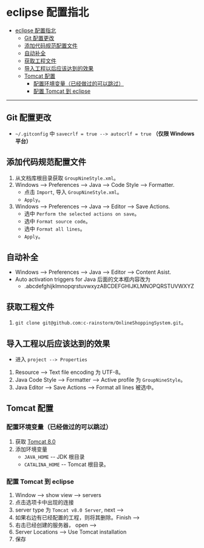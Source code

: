 # eclipse 配置指北

<!-- TOC -->

- [eclipse 配置指北](#eclipse-%E9%85%8D%E7%BD%AE%E6%8C%87%E5%8C%97)
    - [Git 配置更改](#git-%E9%85%8D%E7%BD%AE%E6%9B%B4%E6%94%B9)
    - [添加代码规范配置文件](#%E6%B7%BB%E5%8A%A0%E4%BB%A3%E7%A0%81%E8%A7%84%E8%8C%83%E9%85%8D%E7%BD%AE%E6%96%87%E4%BB%B6)
    - [自动补全](#%E8%87%AA%E5%8A%A8%E8%A1%A5%E5%85%A8)
    - [获取工程文件](#%E8%8E%B7%E5%8F%96%E5%B7%A5%E7%A8%8B%E6%96%87%E4%BB%B6)
    - [导入工程以后应该达到的效果](#%E5%AF%BC%E5%85%A5%E5%B7%A5%E7%A8%8B%E4%BB%A5%E5%90%8E%E5%BA%94%E8%AF%A5%E8%BE%BE%E5%88%B0%E7%9A%84%E6%95%88%E6%9E%9C)
    - [Tomcat 配置](#tomcat-%E9%85%8D%E7%BD%AE)
        - [配置环境变量（已经做过的可以跳过）](#%E9%85%8D%E7%BD%AE%E7%8E%AF%E5%A2%83%E5%8F%98%E9%87%8F%E5%B7%B2%E7%BB%8F%E5%81%9A%E8%BF%87%E7%9A%84%E5%8F%AF%E4%BB%A5%E8%B7%B3%E8%BF%87)
        - [配置 Tomcat 到 eclipse](#%E9%85%8D%E7%BD%AE-tomcat-%E5%88%B0-eclipse)

<!-- /TOC -->

---

## Git 配置更改

- `~/.gitconfig` 中 `savecrlf = true --> autocrlf = true` **（仅限 Windows 平台）**

## 添加代码规范配置文件

1. 从文档库根目录获取 `GroupNineStyle.xml`。
1. Windows --> Preferences --> Java --> Code Style --> Formatter.
    - 点击 `Import`, 导入 `GroupNineStyle.xml`。
    - `Apply`。
1. Windows --> Preferences --> Java --> Editor --> Save Actions.
    - 选中 `Perform the selected actions on save`。
    - 选中 `Format source code`。
    - 选中 `Format all lines`。
    - `Apply`。

## 自动补全

- Windows --> Preferences --> Java --> Editor --> Content Asist.
- Auto activation triggers for Java 后面的文本框内容改为
    - .abcdefghijklmnopqrstuvwxyzABCDEFGHIJKLMNOPQRSTUVWXYZ    

## 获取工程文件

1. `git clone git@github.com:c-rainstorm/OnlineShoppingSystem.git`。

## 导入工程以后应该达到的效果

- 进入 `project --> Properties`
1. Resource --> Text file encoding 为 UTF-8。
1. Java Code Style --> Formatter --> Active profile 为 `GroupNineStyle`。
1. Java Editor --> Save Actions --> Format all lines 被选中。

## Tomcat 配置

### 配置环境变量（已经做过的可以跳过）

1. 获取 [Tomcat 8.0](http://www-eu.apache.org/dist/tomcat/tomcat-8/v8.0.39/bin/apache-tomcat-8.0.39-windows-x64.zip)
1. 添加环境变量
    - `JAVA_HOME` -- JDK 根目录
    - `CATALINA_HOME` -- Tomcat 根目录。

### 配置 Tomcat 到 eclipse

1. Window --> show view --> servers
1. 点击选项卡中出现的连接
1. server type 为 `Tomcat v8.0 Server`, next -->
1. 如果右边有已经配置的工程，则将其删除。Finish -->
1. 右击已经创建的服务器， open -->
1. Server Locations --> Use Tomcat installation
1. 保存
